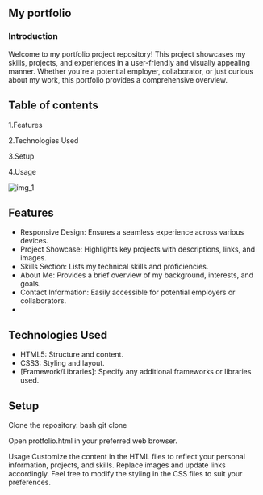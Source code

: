 ## My portfolio
### Introduction

Welcome to my portfolio project repository! This project showcases my skills, projects, and experiences in a user-friendly and visually appealing manner. Whether you're a potential employer, collaborator, or just curious about my work, this portfolio provides a comprehensive overview.

## Table of contents
1.Features

2.Technologies Used

3.Setup

4.Usage

![img_1](https://github.com/user-attachments/assets/bc11e682-c46f-495e-b333-e2b49c691cfa)

## Features

* Responsive Design: Ensures a seamless experience across various devices.
* Project Showcase: Highlights key projects with descriptions, links, and images.
* Skills Section: Lists my technical skills and proficiencies.
* About Me: Provides a brief overview of my background, interests, and goals.
* Contact Information: Easily accessible for potential employers or collaborators.
* 
## Technologies Used

* HTML5: Structure and content.
* CSS3: Styling and layout.
* [Framework/Libraries]: Specify any additional frameworks or libraries used.

## Setup

Clone the repository. bash git clone 

Open protfolio.html in your preferred web browser.

Usage
Customize the content in the HTML files to reflect your personal information, projects, and skills. Replace images and update links accordingly. Feel free to modify the styling in the CSS files to suit your preferences.


